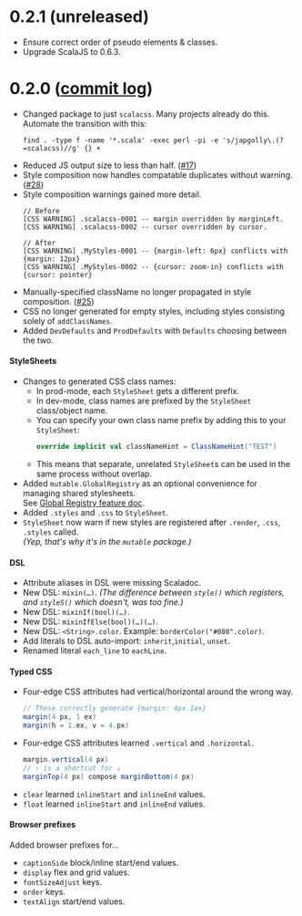 # 0.2.1 (unreleased)

* Ensure correct order of pseudo elements & classes.
* Upgrade ScalaJS to 0.6.3.


# 0.2.0 ([commit log](https://github.com/japgolly/scalacss/compare/v0.1.0...v0.2.0))

* Changed package to just `scalacss`. Many projects already do this.
  <br/>Automate the transition with this:
  ```
  find . -type f -name '*.scala' -exec perl -pi -e 's/japgolly\.(?=scalacss)//g' {} +
  ```
* Reduced JS output size to less than half. ([#17]({{book.issue}}17))
* Style composition now handles compatable duplicates without warning. ([#28]({{book.issue}}28))
* Style composition warnings gained more detail.
  ```
  // Before
  [CSS WARNING] .scalacss-0001 -- margin overridden by marginLeft.
  [CSS WARNING] .scalacss-0002 -- cursor overridden by cursor.

  // After
  [CSS WARNING] .MyStyles-0001 -- {margin-left: 6px} conflicts with {margin: 12px}
  [CSS WARNING] .MyStyles-0002 -- {cursor: zoom-in} conflicts with {cursor: pointer}

  ```
* Manually-specified className no longer propagated in style composition. ([#25]({{book.issue}}25))
* CSS no longer generated for empty styles,
  including styles consisting solely of `addClassNames`.
* Added `DevDefaults` and `ProdDefaults` with `Defaults` choosing between the two.

#### StyleSheets

* Changes to generated CSS class names:
  * In prod-mode, each `StyleSheet` gets a different prefix.
  * In dev-mode, class names are prefixed by the `StyleSheet` class/object name.
  * You can specify your own class name prefix by adding this to your `StyleSheet`:
    ```scala
    override implicit val classNameHint = ClassNameHint("TEST")
    ```
  * This means that separate, unrelated `StyleSheet`s can be used in the same process without overlap.
* Added `mutable.GlobalRegistry` as an optional convenience for managing shared stylesheets.
  <br/>See [Global Registry feature doc](../features/global_registry.md).
* Added `.styles` and `.css` to `StyleSheet`.
* `StyleSheet` now warn if new styles are registered after `.render`, `.css`, `.styles` called.
  <br/>*(Yep, that's why it's in the `mutable` package.)*

#### DSL

* Attribute aliases in DSL were missing Scaladoc.
* New DSL: `mixin(…)`.
  *(The difference between `style()` which registers, and `styleS()` which doesn't, was too fine.)*
* New DSL: `mixinIf(bool)(…)`.
* New DSL: `mixinIfElse(bool)(…)(…)`.
* New DSL: `<String>.color`. Example: `borderColor("#080".color)`.
* Add literals to DSL auto-import: `inherit`,`initial`, `unset`.
* Renamed literal `each_line` to `eachLine`.

#### Typed CSS
* Four-edge CSS attributes had vertical/horizontal around the wrong way.
  ```scala
  // These correctly generate {margin: 4px 1ex}
  margin(4 px, 1 ex)
  margin(h = 1.ex, v = 4.px)
  ```
* Four-edge CSS attributes learned `.vertical` and `.horizontal`.
  ```scala
  margin.vertical(4 px)
  // ↑ is a shortcut for ↓
  marginTop(4 px) compose marginBottom(4 px)
  ```
* `clear` learned `inlineStart` and `inlineEnd` values.
* `float` learned `inlineStart` and `inlineEnd` values.

#### Browser prefixes
Added browser prefixes for...
* `captionSide` block/inline start/end values.
* `display` flex and grid values.
* `fontSizeAdjust` keys.
* `order` keys.
* `textAlign` start/end values.
